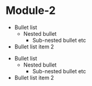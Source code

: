 # Module-2

* Bullet list
    * Nested bullet
        * Sub-nested bullet etc
* Bullet list item 2

- Bullet list
    - Nested bullet
        - Sub-nested bullet etc
- Bullet list item 2 
